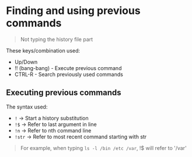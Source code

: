 # Finding and using previous commands

> Not typing the history file part

These keys/combination used:

* Up/Down
* !! (bang-bang) - Execute previous command
* CTRL-R - Search previously used commands

## Executing previous commands

The syntax used:

* `!` -> Start a history substitution
* `!$` -> Refer to last argument in line 
* `!n` -> Refer to nth command line
* `!str` -> Refer to most recent command starting with str

> For example, when typing `ls -l /bin /etc /var`, !$ will refer to '/var'

